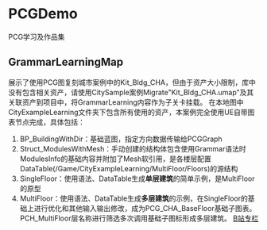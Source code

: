 # PCGDemo
PCG学习及作品集
## GrammarLearningMap
展示了使用PCG图复刻城市案例中的Kit_Bldg_CHA，但由于资产大小限制，库中没有包含相关资产，请使用CitySample案例Migrate"Kit_Bldg_CHA.umap"及其关联资产到项目中，将GrammarLearning内容作为子关卡挂载。
在本地图中CityExampleLearning文件夹下包含所有使用的资产，本案例完全使用UE自带图表节点完成，具体包括：
1. BP_BuildingWithDir：基础蓝图，指定方向数据传输给PCGGraph
2. Struct_ModulesWithMesh：手动创建的结构体包含使用Grammar语法时ModulesInfo的基础内容并附加了Mesh软引用，是各楼层配置DataTable(/Game/CityExampleLearning/MultiFloor/Floors)的源结构
3. SingleFloor：使用语法、DataTable生成**单层建筑**的简单示例，是MultiFloor的原型
4. MultiFloor：使用语法、DataTable生成**多层建筑**的示例，在SingleFloor的基础上进行优化和其他输入输出修改，成为PCG_CHA_BaseFloor基础子图表。PCH_MultiFloor层名称进行筛选多次调用基础子图标形成多层建筑。
[B站专栏](https://www.bilibili.com/opus/1106025637196333056)
